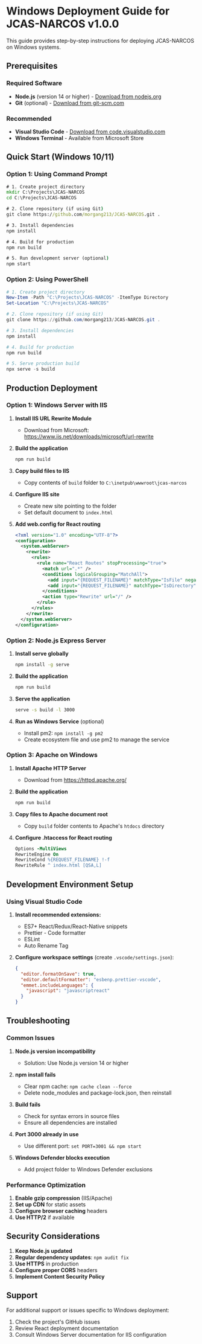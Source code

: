 # Windows Deployment Guide for JCAS-NARCOS v1.0.0

This guide provides step-by-step instructions for deploying JCAS-NARCOS on Windows systems.

## Prerequisites

### Required Software
- **Node.js** (version 14 or higher) - [Download from nodejs.org](https://nodejs.org/)
- **Git** (optional) - [Download from git-scm.com](https://git-scm.com/)

### Recommended
- **Visual Studio Code** - [Download from code.visualstudio.com](https://code.visualstudio.com/)
- **Windows Terminal** - Available from Microsoft Store

## Quick Start (Windows 10/11)

### Option 1: Using Command Prompt
```cmd
# 1. Create project directory
mkdir C:\Projects\JCAS-NARCOS
cd C:\Projects\JCAS-NARCOS

# 2. Clone repository (if using Git)
git clone https://github.com/morgang213/JCAS-NARCOS.git .

# 3. Install dependencies
npm install

# 4. Build for production
npm run build

# 5. Run development server (optional)
npm start
```

### Option 2: Using PowerShell
```powershell
# 1. Create project directory
New-Item -Path "C:\Projects\JCAS-NARCOS" -ItemType Directory
Set-Location "C:\Projects\JCAS-NARCOS"

# 2. Clone repository (if using Git)
git clone https://github.com/morgang213/JCAS-NARCOS.git .

# 3. Install dependencies
npm install

# 4. Build for production
npm run build

# 5. Serve production build
npx serve -s build
```

## Production Deployment

### Option 1: Windows Server with IIS

1. **Install IIS URL Rewrite Module**
   - Download from Microsoft: https://www.iis.net/downloads/microsoft/url-rewrite

2. **Build the application**
   ```cmd
   npm run build
   ```

3. **Copy build files to IIS**
   - Copy contents of `build` folder to `C:\inetpub\wwwroot\jcas-narcos`

4. **Configure IIS site**
   - Create new site pointing to the folder
   - Set default document to `index.html`

5. **Add web.config for React routing**
   ```xml
   <?xml version="1.0" encoding="UTF-8"?>
   <configuration>
     <system.webServer>
       <rewrite>
         <rules>
           <rule name="React Routes" stopProcessing="true">
             <match url=".*" />
             <conditions logicalGrouping="MatchAll">
               <add input="{REQUEST_FILENAME}" matchType="IsFile" negate="true" />
               <add input="{REQUEST_FILENAME}" matchType="IsDirectory" negate="true" />
             </conditions>
             <action type="Rewrite" url="/" />
           </rule>
         </rules>
       </rewrite>
     </system.webServer>
   </configuration>
   ```

### Option 2: Node.js Express Server

1. **Install serve globally**
   ```cmd
   npm install -g serve
   ```

2. **Build the application**
   ```cmd
   npm run build
   ```

3. **Serve the application**
   ```cmd
   serve -s build -l 3000
   ```

4. **Run as Windows Service** (optional)
   - Install pm2: `npm install -g pm2`
   - Create ecosystem file and use pm2 to manage the service

### Option 3: Apache on Windows

1. **Install Apache HTTP Server**
   - Download from https://httpd.apache.org/

2. **Build the application**
   ```cmd
   npm run build
   ```

3. **Copy files to Apache document root**
   - Copy `build` folder contents to Apache's `htdocs` directory

4. **Configure .htaccess for React routing**
   ```apache
   Options -MultiViews
   RewriteEngine On
   RewriteCond %{REQUEST_FILENAME} !-f
   RewriteRule ^ index.html [QSA,L]
   ```

## Development Environment Setup

### Using Visual Studio Code

1. **Install recommended extensions:**
   - ES7+ React/Redux/React-Native snippets
   - Prettier - Code formatter
   - ESLint
   - Auto Rename Tag

2. **Configure workspace settings** (create `.vscode/settings.json`):
   ```json
   {
     "editor.formatOnSave": true,
     "editor.defaultFormatter": "esbenp.prettier-vscode",
     "emmet.includeLanguages": {
       "javascript": "javascriptreact"
     }
   }
   ```

## Troubleshooting

### Common Issues

1. **Node.js version incompatibility**
   - Solution: Use Node.js version 14 or higher

2. **npm install fails**
   - Clear npm cache: `npm cache clean --force`
   - Delete node_modules and package-lock.json, then reinstall

3. **Build fails**
   - Check for syntax errors in source files
   - Ensure all dependencies are installed

4. **Port 3000 already in use**
   - Use different port: `set PORT=3001 && npm start`

5. **Windows Defender blocks execution**
   - Add project folder to Windows Defender exclusions

### Performance Optimization

1. **Enable gzip compression** (IIS/Apache)
2. **Set up CDN** for static assets
3. **Configure browser caching** headers
4. **Use HTTP/2** if available

## Security Considerations

1. **Keep Node.js updated**
2. **Regular dependency updates**: `npm audit fix`
3. **Use HTTPS** in production
4. **Configure proper CORS** headers
5. **Implement Content Security Policy**

## Support

For additional support or issues specific to Windows deployment:
1. Check the project's GitHub issues
2. Review React deployment documentation
3. Consult Windows Server documentation for IIS configuration